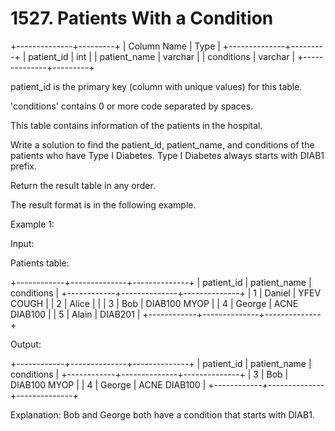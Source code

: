 # 1527. Patients With a Condition

+--------------+---------+
| Column Name | Type |
+--------------+---------+
| patient_id | int |
| patient_name | varchar |
| conditions | varchar |
+--------------+---------+

patient_id is the primary key (column with unique values) for this table.

'conditions' contains 0 or more code separated by spaces.

This table contains information of the patients in the hospital.

Write a solution to find the patient_id, patient_name, and conditions of the patients who have Type I Diabetes. Type I Diabetes always starts with DIAB1 prefix.

Return the result table in any order.

The result format is in the following example.

Example 1:

Input:

Patients table:

+------------+--------------+--------------+
| patient_id | patient_name | conditions |
+------------+--------------+--------------+
| 1 | Daniel | YFEV COUGH |
| 2 | Alice | |
| 3 | Bob | DIAB100 MYOP |
| 4 | George | ACNE DIAB100 |
| 5 | Alain | DIAB201 |
+------------+--------------+--------------+

Output:

+------------+--------------+--------------+
| patient_id | patient_name | conditions |
+------------+--------------+--------------+
| 3 | Bob | DIAB100 MYOP |
| 4 | George | ACNE DIAB100 |
+------------+--------------+--------------+

Explanation: Bob and George both have a condition that starts with DIAB1.
